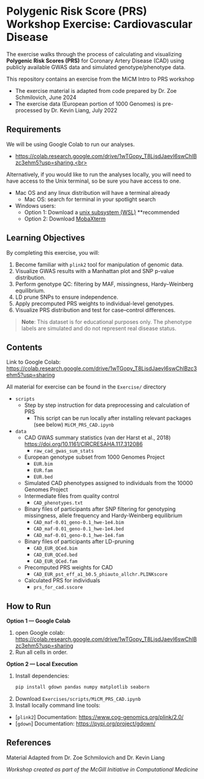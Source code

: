 # Polygenic Risk Score (PRS) Workshop Exercise: Cardiovascular Disease 

The exercise walks through the process of calculating and visualizing **Polygenic Risk Scores (PRS)** for Coronary Artery Disease (CAD) using publicly available GWAS data and simulated genotype/phenotype data.

This repository contains an exercise from the MiCM Intro to PRS workshop 
- The exercise material is adapted from code prepared by Dr. Zoe Schmilovich, June 2024
- The exercise data (European portion of 1000 Genomes) is pre-processed by Dr. Kevin Liang, July 2022


## Requirements
We will be using Google Colab to run our analyses.
- https://colab.research.google.com/drive/1wTGopy_T8LjsdJaevI6swChlBzc3ehm5?usp=sharing.<br>

Alternatively, if you would like to run the analyses locally, you will need to have access to the Unix terminal, so be sure you have access to one. 
* Mac OS and any linux distribution will have a terminal already
    * Mac OS: search for terminal in your spotlight search
* Windows users: 
    * Option 1: Download a [unix subsystem (WSL)](https://ubuntu.com/tutorials/install-ubuntu-on-wsl2-on-windows-10#1-overview) **recommended
    * Option 2: Download [MobaXterm](https://mobaxterm.mobatek.net/)


## Learning Objectives

By completing this exercise, you will:

1. Become familiar with `plink2` tool for manipulation of genomic data.
2. Visualize GWAS results with a Manhattan plot and SNP p-value distribution.
3. Perform genotype QC: filtering by MAF, missingness, Hardy–Weinberg equilibrium.
4. LD prune SNPs to ensure independence.
5. Apply precomputed PRS weights to individual-level genotypes.
6. Visualize PRS distribution and test for case–control differences.

> **Note**: This dataset is for educational purposes only. The phenotype labels are simulated and do not represent real disease status.

## Contents
Link to Google Colab: https://colab.research.google.com/drive/1wTGopy_T8LjsdJaevI6swChlBzc3ehm5?usp=sharing

All material for exercise can be found in the `Exercise/` directory
- `scripts` 
  - Step by step instruction for data preprocessing and calculation of PRS
    - This script can be run locally after installing relevant packages (see below) `MiCM_PRS_CAD.ipynb` 
- `data`
  - CAD GWAS summary statistics (van der Harst et al., 2018) https://doi.org/10.1161/CIRCRESAHA.117.312086
    - `raw_cad_gwas_sum_stats` 
  - European genotype subset from 1000 Genomes Project
    - `EUR.bim`
    - `EUR.fam`
    - `EUR.bed`
  - Simulated CAD phenotypes assigned to individuals from the 10000 Genomes Project
  - Intermediate files from quality control
    - `CAD_phenotypes.txt `
  - Binary files of participants after SNP filtering for genotyping missingness, allele frequency and Hardy-Weinberg equilibrium
    - `CAD_maf-0.01_geno-0.1_hwe-1e4.bim`
    - `CAD_maf-0.01_geno-0.1_hwe-1e4.bed`
    - `CAD_maf-0.01_geno-0.1_hwe-1e4.fam`
  - Binary files of participants after LD-pruning 
    - `CAD_EUR_QCed.bim`
    - `CAD_EUR_QCed.bed`
    - `CAD_EUR_QCed.fam` 
  - Precomputed PRS weights for CAD
    - `CAD_EUR_pst_eff_a1_b0.5_phiauto_allchr.PLINKscore` 
  - Calculated PRS for individuals
    - `prs_for_cad.sscore`
 
## How to Run

**Option 1 — Google Colab**  
1. open Google colab: https://colab.research.google.com/drive/1wTGopy_T8LjsdJaevI6swChlBzc3ehm5?usp=sharing
2. Run all cells in order.

**Option 2 — Local Execution**  
1. Install dependencies:
   ```bash
   pip install gdown pandas numpy matplotlib seaborn
2. Download ```Exercises/scripts/MiCM_PRS_CAD.ipynb```
2. Install locally command line tools:
  - [`plink2`] Documentation: https://www.cog-genomics.org/plink/2.0/
  - [`gdown`] Documentation: https://pypi.org/project/gdown/

## References
Material Adapted from Dr. Zoe Schmilovich and Dr. Kevin Liang
 
*Workshop created as part of the McGill Initiative in Computational Medicine*
